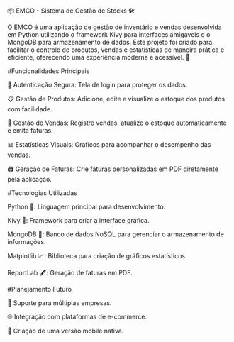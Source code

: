   📦 EMCO - Sistema de Gestão de Stocks 🛠️

O EMCO é uma aplicação de gestão de inventário e vendas desenvolvida em Python utilizando o framework Kivy para interfaces amigáveis e o MongoDB para armazenamento de dados.
Este projeto foi criado para facilitar o controle de produtos, vendas e estatísticas de maneira prática e eficiente, oferecendo uma experiência moderna e acessível. 🚀

#Funcionalidades Principais

🔑 Autenticação Segura: Tela de login para proteger os dados.

📋 Gestão de Produtos: Adicione, edite e visualize o estoque dos produtos com facilidade.

🛒 Gestão de Vendas: Registre vendas, atualize o estoque automaticamente e emita faturas.

📊 Estatísticas Visuais: Gráficos para acompanhar o desempenho das vendas.

🖨️ Geração de Faturas: Crie faturas personalizadas em PDF diretamente pela aplicação.

#Tecnologias Utilizadas

Python 🐍: Linguagem principal para desenvolvimento.

Kivy 🎨: Framework para criar a interface gráfica.

MongoDB 🍃: Banco de dados NoSQL para gerenciar o armazenamento de informações.

Matplotlib 📈: Biblioteca para criação de gráficos estatísticos.

ReportLab 🖋️: Geração de faturas em PDF.

#Planejamento Futuro

🚀 Suporte para múltiplas empresas.

🌐 Integração com plataformas de e-commerce.

📱 Criação de uma versão mobile nativa.
